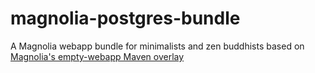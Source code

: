 # magnolia-postgres-bundle

A Magnolia webapp bundle for minimalists and zen buddhists based on [Magnolia's empty-webapp Maven overlay](https://documentation.magnolia-cms.com/display/DOCS/Creating+a+custom+bundle)